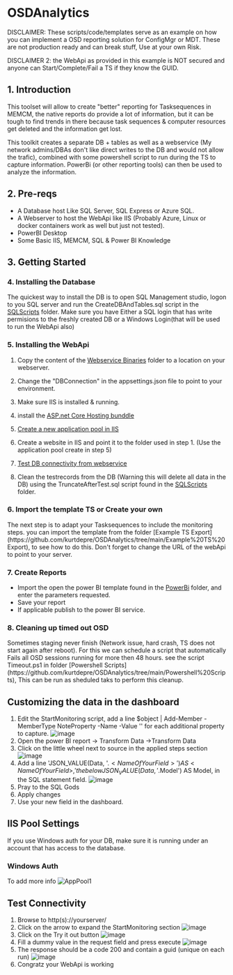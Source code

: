 # OSDAnalytics

DISCLAIMER: These scripts/code/templates serve as an example on how you can implement a OSD reporting solution for ConfigMgr or MDT. These are not production ready and can break stuff, Use at your own Risk.

DISCLAIMER 2: the WebApi as provided in this example is NOT secured and anyone can Start/Complete/Fail a TS if they know the GUID.

## 1. Introduction

This toolset will allow to create "better" reporting for Tasksequences in MEMCM, the native reports do provide a lot of information, but it can be tough to find trends in there because task sequences & computer resources get deleted and the information get lost.

This toolkit creates a separate DB + tables as well as a webservice (My network admins/DBAs don't like direct writes to the DB and would not allow the trafic), combined with some powershell script to run during the TS to capture information.
PowerBi (or other reporting tools) can then be used to analyze the information.

## 2. Pre-reqs

  - A Database host Like SQL Server, SQL Express or Azure SQL.
  - A Webserver to host the WebApi like IIS (Probably Azure, Linux or docker containers work as well but just not tested).
  - PowerBI Desktop
  - Some Basic IIS, MEMCM, SQL & Power BI Knowledge

## 3. Getting Started

### 4. Installing the Database

The quickest way to install the DB is to open SQL Management studio, logon to you SQL server and run the CreateDBAndTables.sql script in the [SQLScripts](https://github.com/kurtdepre/OSDAnalytics/tree/main/SQLScripts) folder. 
Make sure you have Either a SQL login that has write permisions to the freshly created DB or a Windows Login(that will be used to run the WebApi also)

### 5. Installing the WebApi

1. Copy the content of the [Webservice Binaries](https://github.com/kurtdepre/OSDAnalytics/tree/main/WebService%20Binaries) folder to a location on your webserver.
2. Change the "DBConnection" in the appsettings.json file to point to your environment.
3. Make sure IIS is installed & running.
4. install the [ASP.net Core Hosting bunddle](https://dotnet.microsoft.com/en-us/download/dotnet/thank-you/runtime-aspnetcore-6.0.2-windows-hosting-bundle-installer)
5. [Create a new application pool in IIS](#iis-pool-settings) 

6. Create a website in IIS and point it to the folder used in step 1. (Use the application pool create in step 5)
7. [Test DB connectivity from webservice](#test-connectivity)
8. Clean the testrecords from the DB (Warning this will delete all data in the DB) using the TruncateAfterTest.sql script found in the [SQLScripts](https://github.com/kurtdepre/OSDAnalytics/tree/main/SQLScripts) folder. 


### 6. Import the template TS or Create your own

<Todo Add more info>
The next step is to adapt your Tasksequences to include the monitoring steps.
you can import the template from the folder [Example TS Export](https://github.com/kurtdepre/OSDAnalytics/tree/main/Example%20TS%20Export), to see how to do this.
Don't forget to change the URL of the webApi to point to your server.

### 7. Create Reports
  
- Import the open the power BI template found in the [PowerBi](https://github.com/kurtdepre/OSDAnalytics/tree/main/PowerBI) folder, and enter the parameters requested.
- Save your report
- If applicable publish to the power BI service.

### 8. Cleaning up timed out OSD 
  
<TO add more info>
Sometimes staging never finish (Network issue, hard crash, TS does not start again after reboot). For this we can schedule a script that automatically Fails all OSD sessions running for more then 48 hours.
see the script Timeout.ps1 in folder [Powershell Scripts](https://github.com/kurtdepre/OSDAnalytics/tree/main/Powershell%20Scripts), This can be run as sheduled taks to perform this cleanup.

## Customizing the data in the dashboard

1. Edit the StartMonitoring script, add a line $object | Add-Member -MemberType NoteProperty -Name <NameOfyourField> -Value '<ValueOfYourField>' for each additional property to capture.
  ![image](https://user-images.githubusercontent.com/56970265/154999634-6b88eda4-836b-4611-abbc-1dd5e99ac5a7.png)
2. Open the power BI report -> Transform Data ->Transform Data
3. Click on the little wheel next to source in the applied steps section
![image](https://user-images.githubusercontent.com/56970265/154997769-6ea297ee-9782-485c-8655-433b1c20585b.png)
4. Add a line 'JSON_VALUE(Data, '$.<NameOfYourField>') AS <NameOfYourField>,' the below JSON_VALUE(Data, '$.Model') AS Model, in the SQL statement field.
![image](https://user-images.githubusercontent.com/56970265/154998204-378766a8-eefa-4fc2-b8e0-47879a7673b1.png)
5. Pray to the SQL Gods
6. Apply changes
7. Use your new field in the dashboard.

## IIS Pool Settings
  
If you use Windows auth for your DB, make sure it is running under an account that has access to the database.
### Windows Auth
To add more info
![AppPool1](https://user-images.githubusercontent.com/56970265/155001788-fa49a405-654c-45c2-bb80-a2c0ef803377.PNG)

## Test Connectivity
  
1. Browse to http(s)://yourserver/
2. Click on the arrow to expand the StartMonitoring section
  ![image](https://user-images.githubusercontent.com/56970265/155000052-55bdec7b-3342-4ba6-92ee-ce64fc1cebbc.png)
3. Click on the Try it out button
  ![image](https://user-images.githubusercontent.com/56970265/155000190-c6074cfc-addc-44bd-a868-2ee311365f83.png)
4. Fill a dummy value in the request field and press execute
  ![image](https://user-images.githubusercontent.com/56970265/155000319-0f021193-dc92-4c59-a8a5-08076837bd65.png)
5. The response should be a code 200 and contain a guid (unique on each run)
  ![image](https://user-images.githubusercontent.com/56970265/155000496-b8f4cd53-da55-45de-ad8a-5e6b26445355.png)
6. Congratz your WebApi is working
  
  
  
  

